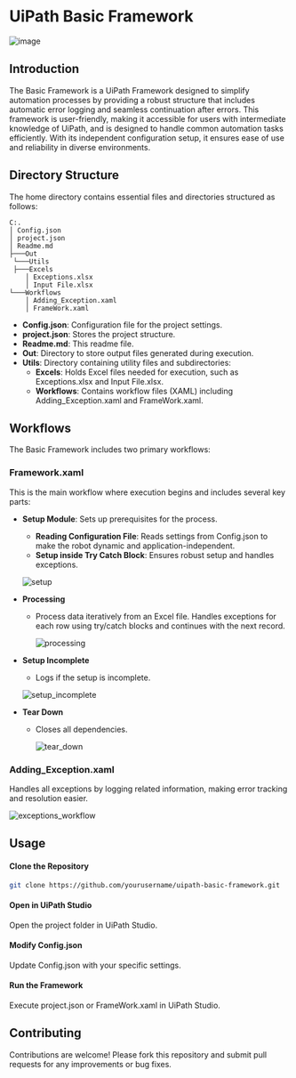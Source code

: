 # UiPath Basic Framework

![image](https://github.com/AnkRaw/UiPath-Basic-Framework/assets/45765236/2e5abcd5-4287-49c4-befe-f133e4a028ec)


## Introduction

The Basic Framework is a UiPath Framework designed to simplify automation processes by providing a robust structure that includes automatic error logging and seamless continuation after errors. This framework is user-friendly, making it accessible for users with intermediate knowledge of UiPath, and is designed to handle common automation tasks efficiently. With its independent configuration setup, it ensures ease of use and reliability in diverse environments.

## Directory Structure

The home directory contains essential files and directories structured as follows:
```
C:.
│ Config.json
│ project.json
│ Readme.md
├───Out
 └───Utils
 ├───Excels
    │ Exceptions.xlsx
    │ Input File.xlsx
└───Workflows
    │ Adding_Exception.xaml
    │ FrameWork.xaml
```

- **Config.json**: Configuration file for the project settings.
- **project.json**: Stores the project structure.
- **Readme.md**: This readme file.
- **Out**: Directory to store output files generated during execution.
- **Utils**: Directory containing utility files and subdirectories:
  - **Excels**: Holds Excel files needed for execution, such as Exceptions.xlsx and Input File.xlsx.
  - **Workflows**: Contains workflow files (XAML) including Adding_Exception.xaml and FrameWork.xaml.

## Workflows

The Basic Framework includes two primary workflows:

### Framework.xaml

This is the main workflow where execution begins and includes several key parts:

- **Setup Module**: Sets up prerequisites for the process.
  - **Reading Configuration File**: Reads settings from Config.json to make the robot dynamic and application-independent.
  - **Setup inside Try Catch Block**: Ensures robust setup and handles exceptions.
 
  ![setup](https://github.com/AnkRaw/UiPath-Basic-Framework/assets/45765236/45bbcf73-97d4-4d06-b8fd-66d2a5de2a00)


- **Processing**
  - Process data iteratively from an Excel file. Handles exceptions for each row using try/catch blocks and continues with the next record.
 
    ![processing](https://github.com/AnkRaw/UiPath-Basic-Framework/assets/45765236/97f911c1-7bcd-4a62-91aa-cd04d52f4be9)


- **Setup Incomplete**
  - Logs if the setup is incomplete.
    
   ![setup_incomplete](https://github.com/AnkRaw/UiPath-Basic-Framework/assets/45765236/d98a2ac5-bb55-491b-b2b6-38bdd26eb84b)

    
- **Tear Down**
  - Closes all dependencies.
 
    
    ![tear_down](https://github.com/AnkRaw/UiPath-Basic-Framework/assets/45765236/e40d8a6e-f8eb-4848-9b14-bf2534eeefcf)


### Adding_Exception.xaml

Handles all exceptions by logging related information, making error tracking and resolution easier.


![exceptions_workflow](https://github.com/AnkRaw/UiPath-Basic-Framework/assets/45765236/f52c247a-1d3d-4726-91ee-a1d4ddc1d33a)


## Usage

#### Clone the Repository

```sh
git clone https://github.com/yourusername/uipath-basic-framework.git
```
#### Open in UiPath Studio
Open the project folder in UiPath Studio.

#### Modify Config.json
Update Config.json with your specific settings.

#### Run the Framework
Execute project.json or FrameWork.xaml in UiPath Studio.

## Contributing
Contributions are welcome! Please fork this repository and submit pull requests for any improvements or bug fixes.

